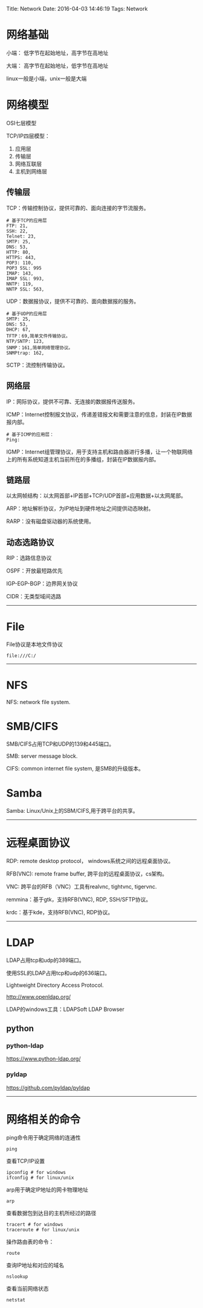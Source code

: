 Title: Network
Date: 2016-04-03 14:46:19
Tags: Network



# 网络基础

小端： 低字节在起始地址，高字节在高地址

大端： 高字节在起始地址，低字节在高地址

linux一般是小端，unix一般是大端

# 网络模型

OSI七层模型

TCP/IP四层模型：
1. 应用层
2. 传输层
3. 网络互联层
4. 主机到网络层

## 传输层

TCP：传输控制协议，提供可靠的、面向连接的字节流服务。

    # 基于TCP的应用层
    FTP: 21,
    SSH: 22,
    Telnet: 23,
    SMTP: 25,
    DNS: 53,
    HTTP: 80,
    HTTPS: 443,
    POP3: 110,
    POP3 SSL: 995
    IMAP: 143,
    IMAP SSL: 993,
    NNTP: 119,
    NNTP SSL: 563,

UDP：数据报协议，提供不可靠的、面向数据报的服务。

    # 基于UDP的应用层
    SMTP: 25,
    DNS: 53,
    DHCP: 67,
    TFTP：69,简单文件传输协议。
    NTP/SNTP: 123,
    SNMP：161,简单网络管理协议。
    SNMPtrap: 162,

SCTP：流控制传输协议。

## 网络层

IP：网际协议，提供不可靠、无连接的数据报传送服务。

ICMP：Internet控制报文协议，传递差错报文和需要注意的信息，封装在IP数据报内部。

    # 基于ICMP的应用层：
    Ping:

IGMP：Internet组管理协议，用于支持主机和路由器进行多播，让一个物联网络上的所有系统知道主机当前所在的多播组，封装在IP数据报内部。

## 链路层

以太网帧结构：以太网首部+IP首部+TCP/UDP首部+应用数据+以太网尾部。

ARP：地址解析协议，为IP地址到硬件地址之间提供动态映射。

RARP：没有磁盘驱动器的系统使用。

## 动态选路协议

RIP：选路信息协议

OSPF：开放最短路优先

IGP-EGP-BGP：边界网关协议

CIDR：无类型域间选路

***

# File

File协议是本地文件协议

    file:///C:/

***

# NFS

NFS: network file system.

# SMB/CIFS

SMB/CIFS占用TCP和UDP的139和445端口。

SMB: server message block.

CIFS: common internet file system, 是SMB的升级版本。

# Samba

Samba: Linux/Unix上的SBM/CIFS,用于跨平台的共享。

***

# 远程桌面协议

RDP: remote desktop protocol， windows系统之间的远程桌面协议。

RFB(VNC): remote frame buffer, 跨平台的远程桌面协议，cs架构。

VNC: 跨平台的RFB（VNC）工具有realvnc, tightvnc, tigervnc.

remmina：基于gtk，支持RFB(VNC), RDP, SSH/SFTP协议。

krdc：基于kde，支持RFB(VNC), RDP协议。

***

# LDAP

LDAP占用tcp和udp的389端口。

使用SSL的LDAP占用tcp和udp的636端口。

Lightweight Directory Access Protocol.

<http://www.openldap.org/>

LDAP的windows工具：LDAPSoft LDAP Browser

## python

### python-ldap

<https://www.python-ldap.org/>

### pyldap

<https://github.com/pyldap/pyldap>

***

# 网络相关的命令

ping命令用于确定网络的连通性

    ping

查看TCP/IP设置

    ipconfig # for windows
    ifconfig # for linux/unix

arp用于确定IP地址的网卡物理地址

    arp

查看数据包到达目的主机所经过的路径

    tracert # for windows
    traceroute # for linux/unix

操作路由表的命令：

    route

查询IP地址和对应的域名

    nslookup

查看当前网络状态

    netstat
